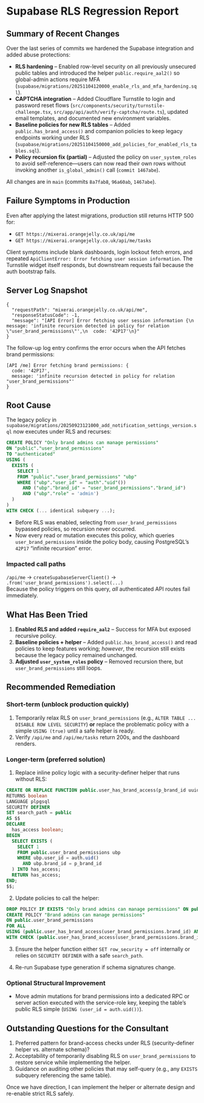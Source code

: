 # Supabase RLS Regression Report

## Summary of Recent Changes

Over the last series of commits we hardened the Supabase integration and added abuse protections:

- **RLS hardening** – Enabled row-level security on all previously unsecured public tables and introduced the helper `public.require_aal2()` so global-admin actions require MFA (`supabase/migrations/20251104120000_enable_rls_and_mfa_hardening.sql`).
- **CAPTCHA integration** – Added Cloudflare Turnstile to login and password reset flows (`src/components/security/turnstile-challenge.tsx`, `src/app/api/auth/verify-captcha/route.ts`), updated email templates, and documented new environment variables.
- **Baseline policies for new RLS tables** – Added `public.has_brand_access()` and companion policies to keep legacy endpoints working under RLS (`supabase/migrations/20251104150000_add_policies_for_enabled_rls_tables.sql`).
- **Policy recursion fix (partial)** – Adjusted the policy on `user_system_roles` to avoid self-reference—users can now read their own rows without invoking another `is_global_admin()` call (`commit 1467abe`).

All changes are in `main` (commits `8a7fab8`, `96a60ab`, `1467abe`).

## Failure Symptoms in Production

Even after applying the latest migrations, production still returns HTTP 500 for:

- `GET https://mixerai.orangejelly.co.uk/api/me`
- `GET https://mixerai.orangejelly.co.uk/api/me/tasks`

Client symptoms include blank dashboards, login lockout fetch errors, and repeated `ApiClientError: Error fetching user session information`. The Turnstile widget itself responds, but downstream requests fail because the auth bootstrap fails.

## Server Log Snapshot

```
{
  "requestPath": "mixerai.orangejelly.co.uk/api/me",
  "responseStatusCode": -1,
  "message": "[API Error] Error fetching user session information {\n  message: 'infinite recursion detected in policy for relation \"user_brand_permissions\"',\n  code: '42P17'\n}"
}
```

The follow-up log entry confirms the error occurs when the API fetches brand permissions:

```
[API /me] Error fetching brand permissions: {
  code: '42P17',
  message: 'infinite recursion detected in policy for relation "user_brand_permissions"'
}
```

## Root Cause

The legacy policy in `supabase/migrations/20250923121000_add_notification_settings_version.sql` now executes under RLS and recurses:

```sql
CREATE POLICY "Only brand admins can manage permissions"
ON "public"."user_brand_permissions"
TO "authenticated"
USING (
  EXISTS (
    SELECT 1
    FROM "public"."user_brand_permissions" "ubp"
    WHERE ("ubp"."user_id" = "auth"."uid"())
      AND ("ubp"."brand_id" = "user_brand_permissions"."brand_id")
      AND ("ubp"."role" = 'admin')
  )
)
WITH CHECK (... identical subquery ...);
```

- Before RLS was enabled, selecting from `user_brand_permissions` bypassed policies, so recursion never occurred.
- Now every read or mutation executes this policy, which queries `user_brand_permissions` inside the policy body, causing PostgreSQL’s `42P17` “infinite recursion” error.

### Impacted call paths

`/api/me` → `createSupabaseServerClient()` → `.from('user_brand_permissions').select(...)`  
Because the policy triggers on this query, *all* authenticated API routes fail immediately.

## What Has Been Tried

1. **Enabled RLS and added `require_aal2`** – Success for MFA but exposed recursive policy.
2. **Baseline policies + helper** – Added `public.has_brand_access()` and read policies to keep features working; *however*, the recursion still exists because the legacy policy remained unchanged.
3. **Adjusted `user_system_roles` policy** – Removed recursion there, but `user_brand_permissions` still loops.

## Recommended Remediation

### Short-term (unblock production quickly)
1. Temporarily relax RLS on `user_brand_permissions` (e.g., `ALTER TABLE ... DISABLE ROW LEVEL SECURITY`) **or** replace the problematic policy with a simple `USING (true)` until a safe helper is ready.
2. Verify `/api/me` and `/api/me/tasks` return 200s, and the dashboard renders.

### Longer-term (preferred solution)
1. Replace inline policy logic with a security-definer helper that runs without RLS:

```sql
CREATE OR REPLACE FUNCTION public.user_has_brand_access(p_brand_id uuid)
RETURNS boolean
LANGUAGE plpgsql
SECURITY DEFINER
SET search_path = public
AS $$
DECLARE
  has_access boolean;
BEGIN
  SELECT EXISTS (
    SELECT 1
    FROM public.user_brand_permissions ubp
    WHERE ubp.user_id = auth.uid()
      AND ubp.brand_id = p_brand_id
  ) INTO has_access;
  RETURN has_access;
END;
$$;
```

2. Update policies to call the helper:

```sql
DROP POLICY IF EXISTS "Only brand admins can manage permissions" ON public.user_brand_permissions;
CREATE POLICY "Brand admins can manage permissions"
ON public.user_brand_permissions
FOR ALL
USING (public.user_has_brand_access(user_brand_permissions.brand_id) AND ...)
WITH CHECK (public.user_has_brand_access(user_brand_permissions.brand_id) AND ...);
```

3. Ensure the helper function either `SET row_security = off` internally or relies on `SECURITY DEFINER` with a safe `search_path`.

4. Re-run Supabase type generation if schema signatures change.

### Optional Structural Improvement
- Move admin mutations for brand permissions into a dedicated RPC or server action executed with the service-role key, keeping the table’s public RLS simple (`USING (user_id = auth.uid())`).

## Outstanding Questions for the Consultant

1. Preferred pattern for brand-access checks under RLS (security-definer helper vs. alternate schema)?
2. Acceptability of temporarily disabling RLS on `user_brand_permissions` to restore service while implementing the helper.
3. Guidance on auditing other policies that may self-query (e.g., any `EXISTS` subquery referencing the same table).

Once we have direction, I can implement the helper or alternate design and re-enable strict RLS safely.
